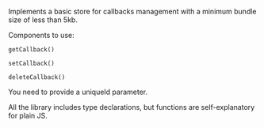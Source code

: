 Implements a basic store for callbacks management with a minimum bundle size of less than 5kb.

Components to use:

```TS
getCallback()

setCallback()

deleteCallback()
```

You need to provide a uniqueId parameter.

All the library includes type declarations, but functions are self-explanatory for plain JS.
